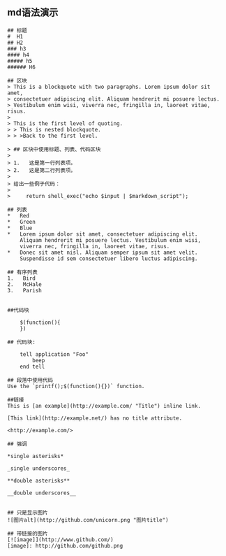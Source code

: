 ## md语法演示	

	## 标题
	#  H1
	## H2
	### h3
	#### h4
	##### h5
	###### H6
	
	## 区块
	> This is a blockquote with two paragraphs. Lorem ipsum dolor sit amet,
	> consectetuer adipiscing elit. Aliquam hendrerit mi posuere lectus.
	> Vestibulum enim wisi, viverra nec, fringilla in, laoreet vitae, risus.
	> 
	> This is the first level of quoting.
	> > This is nested blockquote.
	> > >Back to the first level.
	
	> ## 区块中使用标题、列表、代码区块
	> 
	> 1.   这是第一行列表项。
	> 2.   这是第二行列表项。
	> 
	> 给出一些例子代码：
	> 
	>     return shell_exec("echo $input | $markdown_script");
	
	## 列表
	*   Red
	*   Green
	*   Blue
	*   Lorem ipsum dolor sit amet, consectetuer adipiscing elit.
	    Aliquam hendrerit mi posuere lectus. Vestibulum enim wisi,
	    viverra nec, fringilla in, laoreet vitae, risus.
	*   Donec sit amet nisl. Aliquam semper ipsum sit amet velit.
	    Suspendisse id sem consectetuer libero luctus adipiscing.
	
	## 有序列表 
	1.   Bird
	2.   McHale
	3.   Parish
	
	
	##代码块
	
		$(function(){
	    })
	
	## 代码块:
	
	    tell application "Foo"
	        beep
	    end tell
	
	## 段落中使用代码
	Use the `printf();$(function(){})` function.
	
	##链接
	This is [an example](http://example.com/ "Title") inline link.
	
	[This link](http://example.net/) has no title attribute.
	
	<http://example.com/>
	
	## 强调
	
	*single asterisks*
	
	_single underscores_
	
	**double asterisks**
	
	__double underscores__
	    
	
	## 只是显示图片  
	![图片alt](http://github.com/unicorn.png "图片title")  
	  
	## 带链接的图片   
	[![image]](http://www.github.com/)  
	[image]: http://github.com/github.png 

 
    
